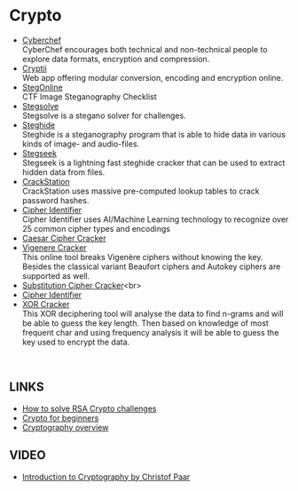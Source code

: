 # Crypto 

- [Cyberchef](https://gchq.github.io/CyberChef)<br>
CyberChef encourages both technical and non-technical people to explore data formats, encryption and compression.<br>
- [Cryptii](https://cryptii.com/)<br>
Web app offering modular conversion, encoding and encryption online.<br>
- [StegOnline](https://stegonline.georgeom.net/)<br>
CTF Image Steganography Checklist <br>
- [Stegsolve](https://www.aldeid.com/wiki/Stegsolve)<br>
Stegsolve is a stegano solver for challenges.<br>
- [Steghide](http://steghide.sourceforge.net/)<br>
Steghide is a steganography program that is able to hide data in various kinds of image- and audio-files.<br>
- [Stegseek](https://github.com/RickdeJager/stegseek)<br>
Stegseek is a lightning fast steghide cracker that can be used to extract hidden data from files.<br>
- [CrackStation](https://crackstation.net/)<br>
CrackStation uses massive pre-computed lookup tables to crack password hashes.<br>
- [Cipher Identifier](https://www.boxentriq.com/code-breaking/cipher-identifier)<br>
Cipher Identifier uses AI/Machine Learning technology to recognize over 25 common cipher types and encodings
- [Caesar Cipher Cracker](https://www.nayuki.io/page/automatic-caesar-cipher-breaker-javascript)<br>
- [Vigenere Cracker](https://www.guballa.de/vigenere-solver)<br>
This online tool breaks Vigenère ciphers without knowing the key. Besides the classical variant Beaufort ciphers and Autokey ciphers are supported as well.<br>
- [Substitution Cipher Cracker](https://planetcalc.com/8047/#:~:text=In%20cryptography%2C%20a%20substitution%20cipher%20is%20a%20method,letters%2C%20mixtures%20of%20the%20above%2C%20and%20so%20forth.)<br>
- [Cipher Identifier](https://www.boxentriq.com/code-breaking/cipher-identifier)<br>
- [XOR Cracker](https://wiremask.eu/tools/xor-cracker/)<br>
This XOR deciphering tool will analyse the data to find n-grams and will be able to guess the key length.
Then based on knowledge of most frequent char and using frequency analysis it will be able to guess the key used to encrypt the data. <br>
<br>

## LINKS

- [How to solve RSA Crypto challenges](https://www.amazingtricks.in/how-to-solve-rsa-crypto-challenges-in-ctfs/)
- [Crypto for beginners](https://charcharbinks.com/post/ctf_crypto_for_beginners/)
- [Cryptography overview](https://ctf101.org/cryptography/overview/)

## VIDEO
- [Introduction to Cryptography by Christof Paar](https://www.youtube.com/channel/UC1usFRN4LCMcfIV7UjHNuQg)
